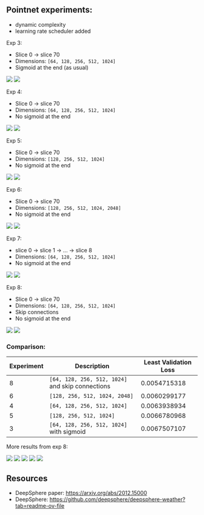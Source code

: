 ## Pointnet experiments:

- dynamic complexity
- learning rate scheduler added

Exp 3:
- Slice 0 -> slice 70
- Dimensions: `[64, 128, 256, 512, 1024]`
- Sigmoid at the end (as usual)
<img src="resources/week_12/exp_3_loss.png">
<img src="resources/week_12/exp_3_result.png">

Exp 4:
- Slice 0 -> slice 70
- Dimensions: `[64, 128, 256, 512, 1024]`
- No sigmoid at the end
<img src="resources/week_12/exp_4_loss.png">
<img src="resources/week_12/exp_4_result.png">

Exp 5:
- Slice 0 -> slice 70
- Dimensions: `[128, 256, 512, 1024]`
- No sigmoid at the end
<img src="resources/week_12/exp_5_loss.png">
<img src="resources/week_12/exp_5_result.png">

Exp 6:
- Slice 0 -> slice 70
- Dimensions: `[128, 256, 512, 1024, 2048]`
- No sigmoid at the end
<img src="resources/week_12/exp_6_loss.png">
<img src="resources/week_12/exp_6_result.png">


Exp 7:
- slice 0 -> slice 1 -> ... -> slice 8
- Dimensions: `[64, 128, 256, 512, 1024]`
- No sigmoid at the end
<img src="resources/week_12/exp_7_loss.png">
<img src="resources/week_12/exp_7_result.gif">


Exp 8:
- Slice 0 -> slice 70
- Dimensions: `[64, 128, 256, 512, 1024]`
- Skip connections
- No sigmoid at the end
<img src="resources/week_12/exp_8_loss.png">
<img src="resources/week_12/exp_8_result.png">


### Comparison:

| Experiment | Description | Least Validation Loss |
|------------|--------|----------------|
| 8     |`[64, 128, 256, 512, 1024]` and skip connections| 0.0054715318   |
| 6      |`[128, 256, 512, 1024, 2048]`| 0.0060299177   |
| 4      |`[64, 128, 256, 512, 1024]`| 0.0063938934   |
| 5      |`[128, 256, 512, 1024]`| 0.0066780968   |
| 3      |`[64, 128, 256, 512, 1024]` with sigmoid| 0.0067507107   |

More results from exp 8:

<img src="resources/week_12/exp_8_result_2.png">
<img src="resources/week_12/exp_8_result_3.png">
<img src="resources/week_12/exp_8_result_4.png">
<img src="resources/week_12/exp_8_result_5.png">
<img src="resources/week_12/exp_8_result_6.png">



## Resources
- DeepSphere paper: https://arxiv.org/abs/2012.15000
- DeepSphere: https://github.com/deepsphere/deepsphere-weather?tab=readme-ov-file